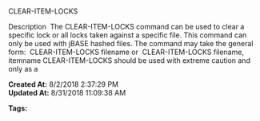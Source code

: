 # 
CLEAR-ITEM-LOCKS

Description  The CLEAR-ITEM-LOCKS command can be used to clear a specific lock or all locks taken against a specific file. This command can only be used with jBASE hashed files. The command may take the general form:  CLEAR-ITEM-LOCKS filename or  CLEAR-ITEM-LOCKS filename, itemname CLEAR-ITEM-LOCKS should be used with extreme caution and only as a   

**Created At:** 8/2/2018 2:37:29 PM  
**Updated At:** 8/31/2018 11:09:38 AM  

**Tags:**
<badge text='locking' vertical='middle' />
